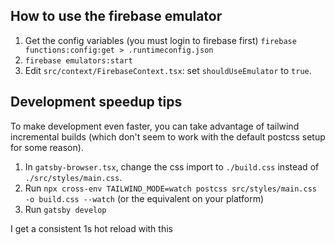 ## How to use the firebase emulator

1. Get the config variables (you must login to firebase first)
   `firebase functions:config:get > .runtimeconfig.json`
2. `firebase emulators:start`
3. Edit `src/context/FirebaseContext.tsx`: set `shouldUseEmulator` to `true`.

## Development speedup tips

To make development even faster, you can take advantage of tailwind incremental
builds (which don't seem to work with the default postcss setup for some
reason).

1. In `gatsby-browser.tsx`, change the css import to `./build.css` instead of
   `./src/styles/main.css`.
2. Run
   `npx cross-env TAILWIND_MODE=watch postcss src/styles/main.css -o build.css --watch`
   (or the equivalent on your platform)
3. Run `gatsby develop`

I get a consistent 1s hot reload with this
